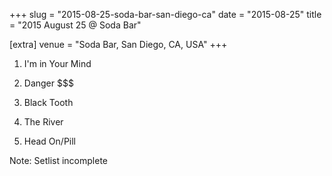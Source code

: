 +++
slug = "2015-08-25-soda-bar-san-diego-ca"
date = "2015-08-25"
title = "2015 August 25 @ Soda Bar"

[extra]
venue = "Soda Bar, San Diego, CA, USA"
+++

 1. I'm in Your Mind

 2. Danger $$$

 3. Black Tooth

 4. The River

 5. Head On/Pill


Note: Setlist incomplete
